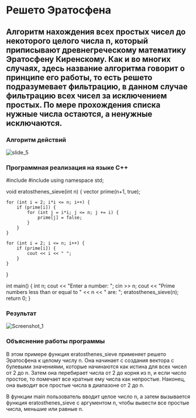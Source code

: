 # Решето Эратосфена

## Алгоритм нахождения всех простых чисел до некоторого целого числа n, который приписывают древнегреческому математику Эратосфену Киренскому. Как и во многих случаях, здесь название алгоритма говорит о принципе его работы, то есть решето подразумевает фильтрацию, в данном случае фильтрацию всех чисел за исключением простых. По мере прохождения списка нужные числа остаются, а ненужные исключаются.

### Алгоритм действий

![slide_5](https://github.com/DanilkaCrazy/The_sieve_of_Eratosthenes/assets/95550202/8f97e687-c1de-431f-9c59-43e88d7f2ebc)

### Программная реализация на языке С++

#include <iostream>
#include <vector>
using namespace std;

void eratosthenes_sieve(int n) {
    vector<bool> prime(n+1, true);

    for (int i = 2; i*i <= n; i++) {
        if (prime[i]) {
            for (int j = i*i; j <= n; j += i) {
                prime[j] = false;
            }
        }
    }

    for (int i = 2; i <= n; i++) {
        if (prime[i]) {
            cout << i << " ";
        }
    }
}

int main() {
    int n;
    cout << "Enter a number: ";
    cin >> n;
    cout << "Prime numbers less than or equal to " << n << " are: ";
    eratosthenes_sieve(n);
    return 0;
}
  
### Результат
  
  ![Screenshot_1](https://github.com/DanilkaCrazy/The_sieve_of_Eratosthenes/assets/95550202/3b405003-df1b-4a8e-bbd7-bb056f9fe4f3)
  
### Объяснение работы программы
  
  В этом примере функция eratosthenes_sieve применяет решето Эратосфена к целому числу n. Она начинает с создания вектора с булевыми значениями, которые начинаются как истина для всех чисел от 2 до n. Затем она перебирает числа от 2 до корня из n, и если число простое, то помечает все кратные ему числа как непростые. Наконец, она выводит все простые числа в диапазоне от 2 до n.

В функции main пользователь вводит целое число n, а затем вызывается функция eratosthenes_sieve с аргументом n, чтобы вывести все простые числа, меньшие или равные n.
